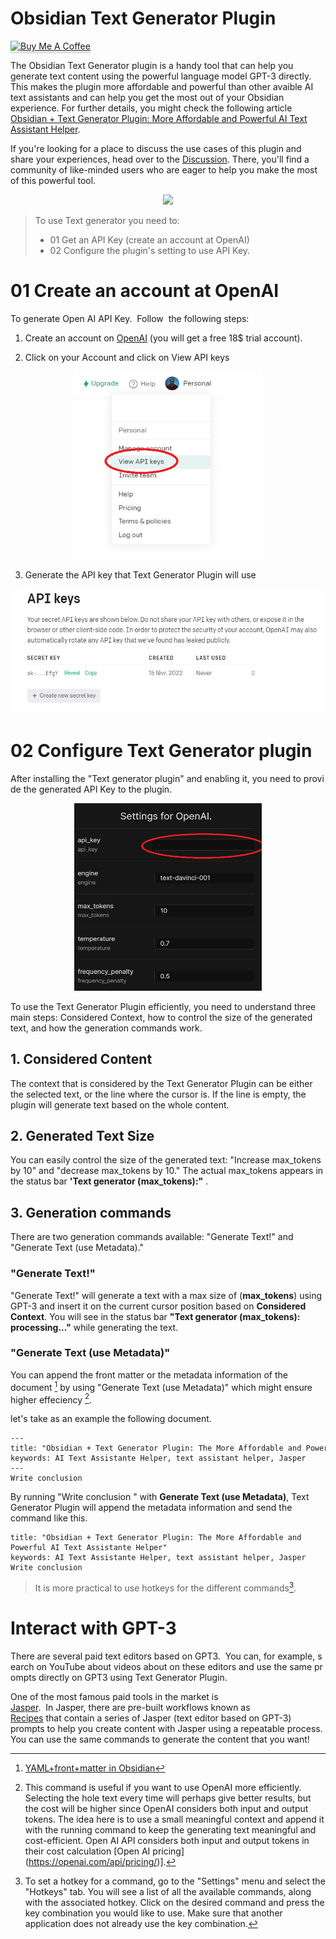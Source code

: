 # Obsidian Text Generator Plugin 
<a href="https://www.buymeacoffee.com/haouarine" target="_blank"><img src="https://www.buymeacoffee.com/assets/img/custom_images/orange_img.png" alt="Buy Me A Coffee" style="height: 41px !important;width: 174px !important;box-shadow: 0px 3px 2px 0px rgba(190, 190, 190, 0.5) !important;-webkit-box-shadow: 0px 3px 2px 0px rgba(190, 190, 190, 0.5) !important;" ></a>

The Obsidian Text Generator plugin is a handy tool that can help you generate text content using the powerful language model GPT-3 directly. This makes the plugin more affordable and powerful than other avaible AI text assistants and can help you get the most out of your Obsidian experience. For further details, you might check the following article [Obsidian + Text Generator Plugin: More Affordable and Powerful AI Text Assistant Helper](https://medium.com/@haouarin/obsidian-text-generator-plugin-more-affordable-and-powerful-ai-text-assistant-helper-8f84ee84fd42). 

If you're looking for a place to discuss the use cases of this plugin and share your experiences, head over to the [Discussion](https://github.com/nhaouari/obsidian-textgenerator-plugin/discussions/categories/use-cases). There, you'll find a community of like-minded users who are eager to help you make the most of this powerful tool.

<a href="https://www.youtube.com/watch?v=Z9Z25lBL1Kw" target="_blank">
<p align="center">
  <img src="https://img.youtube.com/vi/Z9Z25lBL1Kw/0.jpg?">
</p>
</a>

> To use Text generator you need to: 
> * 01 Get an API Key (create an account at OpenAI) 
> * 02 Configure the plugin's setting to use API Key. 

 

# 01 Create an account at OpenAI

To generate Open AI API Key.  Follow  the following steps: 

  

1. Create an account on [OpenAI](https://beta.openai.com/signup) (you will get a free 18$ trial account). 

2. Click on your Account and click on View API keys

<p align="center">
  <img width="300" height="300" src="./images/20220227121447.png">
</p>


3. Generate the API key that Text Generator Plugin will use

<p align="center">
  <img width="600" height="200"src="./images/20220227121545.png">
</p>
  

# 02 Configure Text Generator plugin

After installing the "Text generator plugin" and enabling it, you need to provide the generated API Key to the plugin. 

<p align="center">
  <img width="300" height="300" src="./images/20220227122219.png">
</p>

  

To use the Text Generator Plugin efficiently, you need to understand three main steps: Considered Context, how to control the size of the generated text, and how the generation commands work.

## 1. Considered Content

The context that is considered by the Text Generator Plugin can be either the selected text, or the line where the cursor is. If the line is empty, the plugin will generate text based on the whole content.

## 2. Generated Text Size

You can easily control the size of the generated text: "Increase max_tokens by 10" and "decrease max_tokens by 10." The actual max_tokens appears in the status bar **'Text generator (max_tokens):"** .


## 3. Generation commands

There are two generation commands available: "Generate Text!" and "Generate Text (use Metadata)."

### "Generate Text!"
"Generate Text!" will generate a text with a max size of (**max_tokens**) using GPT-3 and insert it on the current cursor position based on **Considered Context**.  You will see in the status bar **"Text generator (max_tokens): processing..."** while generating the text. 

### "Generate Text (use Metadata)"
 You can append the front matter or the metadata information of the document [^0] by using "Generate Text (use Metadata)" which might ensure higher effeciency [^1].   

let's take as an example the following document.

```
---
title: "Obsidian + Text Generator Plugin: The More Affordable and Powerful AI Text Assistante Helper"
keywords: AI Text Assistante Helper, text assistant helper, Jasper
--- 
Write conclusion
```


By running "Write conclusion " with **Generate Text (use Metadata)**, Text Generator Plugin will append the metadata information and send the command like this.

```
title: "Obsidian + Text Generator Plugin: The More Affordable and Powerful AI Text Assistante Helper" 
keywords: AI Text Assistante Helper, text assistant helper, Jasper 
Write conclusion  
```


> It is more practical to use hotkeys for the different commands[^2].


# Interact with GPT-3 

There are several paid text editors based on GPT3.  You can, for example, search on YouTube about videos about on these editors and use the same prompts directly on GPT3 using Text Generator Plugin. 

One of the most famous paid tools in the market is [Jasper](https://jasper.ai?special=qHt_szZ).  In Jasper, there are pre-built workflows known as [Recipes](./recipes.md) that contain a series of Jasper (text editor based on GPT-3) prompts to help you create content with Jasper using a repeatable process. You can use the same commands to generate the content that you want!

[^1]: This command is useful if you want to use OpenAI more efficiently. Selecting the hole text every time will perhaps give better results, but the cost will be higher since OpenAI considers both input and output tokens. The idea here is to use a small meaningful context and append it with the running command to keep the generating text meaningful and cost-efficient. Open AI API considers both input and output tokens in their cost calculation [Open AI pricing] (https://openai.com/api/pricing/)].
[^2]: To set a hotkey for a command, go to the "Settings" menu and select the "Hotkeys" tab. You will see a list of all the available commands, along with the associated hotkey. Click on the desired command and press the key combination you would like to use. Make sure that another application does not already use the key combination.
[^0]: [YAML+front+matter in Obsidian](https://help.obsidian.md/Advanced+topics/YAML+front+matter)

